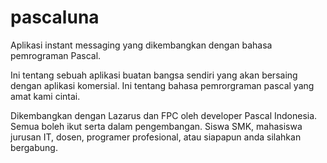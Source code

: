 # pascaluna
Aplikasi instant messaging yang dikembangkan dengan bahasa pemrograman Pascal.

Ini tentang sebuah aplikasi buatan bangsa sendiri yang akan bersaing dengan aplikasi komersial.
Ini tentang bahasa pemrorgraman pascal yang amat kami cintai.

Dikembangkan dengan Lazarus dan FPC oleh developer Pascal Indonesia.
Semua boleh ikut serta dalam pengembangan. Siswa SMK, mahasiswa jurusan IT, dosen, programer profesional, atau siapapun anda silahkan bergabung.



